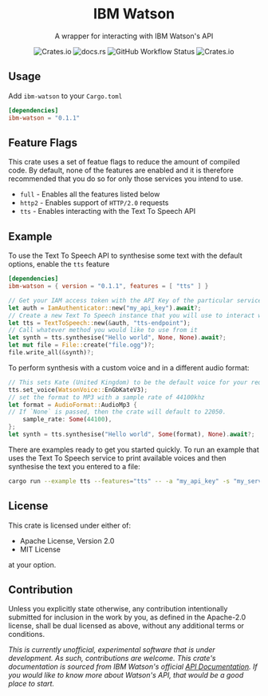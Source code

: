 <h1 align="center">IBM Watson</h1>
<p align="center">A wrapper for interacting with IBM Watson's API</p>
<div align="center">
<img alt="Crates.io" style="align: center" src="https://img.shields.io/crates/v/ibm-watson">
<img alt="docs.rs" src="https://img.shields.io/docsrs/ibm-watson">
<img alt="GitHub Workflow Status" src="https://img.shields.io/github/workflow/status/kawaki-san/ibm-watson-rs/Cargo%20Build%20&%20Test%20(with%20Docs)">
<img alt="Crates.io" src="https://img.shields.io/crates/l/ibm-watson">
</div>

## Usage

Add `ibm-watson` to your `Cargo.toml`

```toml
[dependencies]
ibm-watson = "0.1.1"
```

## Feature Flags

This crate uses a set of featue flags to reduce the amount of compiled code. By
default, none of the features are enabled and it is therefore recommended that
you do so for only those services you intend to use.

- `full` - Enables all the features listed below
- `http2` - Enables support of `HTTP/2.0` requests
- `tts` - Enables interacting with the Text To Speech API

## Example

To use the Text To Speech API to synthesise some text with the default options,
enable the `tts` feature

```toml
[dependencies]
ibm-watson = { version = "0.1.1", features = [ "tts" ] }
```

```rust
// Get your IAM access token with the API Key of the particular service you want to use
let auth = IamAuthenticator::new("my_api_key").await?;
// Create a new Text To Speech instance that you will use to interact with the API
let tts = TextToSpeech::new(&auth, "tts-endpoint");
// Call whatever method you would like to use from it
let synth = tts.synthesise("Hello world", None, None).await?;
let mut file = File::create("file.ogg")?;
file.write_all(&synth)?;
```

To perform synthesis with a custom voice and in a different audio format:

```rust
// This sets Kate (United Kingdom) to be the default voice for your requests
tts.set_voice(WatsonVoice::EnGbKateV3);
// set the format to MP3 with a sample rate of 44100khz
let format = AudioFormat::AudioMp3 {
// If `None` is passed, then the crate will default to 22050.
    sample_rate: Some(44100),
};
let synth = tts.synthesise("Hello world", Some(format), None).await?;
```

There are examples ready to get you started quickly. To run an example that uses
the Text To Speech service to print available voices and then synthesise the
text you entered to a file:

```sh
cargo run --example tts --features="tts" -- -a "my_api_key" -s "my_service_url" -t "Greetings from Rust"
```

## License

This crate is licensed under either of:

- Apache License, Version 2.0
- MIT License

at your option.

[Apache License, Version 2.0]: http://www.apache.org/licenses/LICENSE-2.0
[MIT License]: http://opensource.org/licenses/MIT

## Contribution

Unless you explicitly state otherwise, any contribution intentionally submitted
for inclusion in the work by you, as defined in the Apache-2.0 license, shall be
dual licensed as above, without any additional terms or conditions.

_This is currently unofficial, experimental software that is under development.
As such, contributions are welcome._ _This crate's documentation is sourced from
IBM Watson's official
[API Documentation](https://developer.ibm.com/components/watson-apis/apis). If
you would like to know more about Watson's API, that would be a good place to
start._
